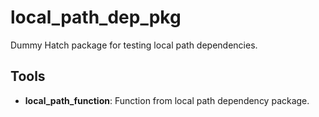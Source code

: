 # local_path_dep_pkg

Dummy Hatch package for testing local path dependencies.

## Tools

- **local_path_function**: Function from local path dependency package.
